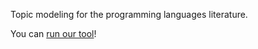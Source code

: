 Topic modeling for the programming languages literature.

You can [run our tool](http://tmpl.weaselhat.com)!
